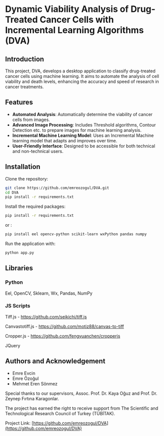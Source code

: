 # Dynamic Viability Analysis of Drug-Treated Cancer Cells with Incremental Learning Algorithms (DVA)

## Introduction
This project, DVA, develops a desktop application to classify drug-treated cancer cells using machine learning. It aims to automate the analysis of cell viability and death levels, enhancing the accuracy and speed of research in cancer treatments.

## Features
- **Automated Analysis**: Automatically determine the viability of cancer cells from images.
- **Advanced Image Processing**: Includes Threshold algorithms, Contour Detection etc. to prepare images for machine learning analysis.
- **Incremental Machine Learning Model**: Uses an Incremental Machine learning model that adapts and improves over time.
- **User-Friendly Interface**: Designed to be accessible for both technical and non-technical users.

## Installation

Clone the repository:

```bash
git clone https://github.com/emreozogul/DVA.git
cd DVA
pip install -r requirements.txt
```
Install the required packages:

```bash
pip install -r requirements.txt
```
or :

```bash
pip install eel opencv-python scikit-learn wxPython pandas numpy 
```

Run the application with:

```python
python app.py
```
## Libraries

### Python

Eel, OpenCV, Sklearn, Wx, Pandas, NumPy 

### JS Scripts
Tiff.js - https://github.com/seikichi/tiff.js

Canvastotiff.js - https://github.com/motiz88/canvas-to-tiff

Cropper.js - https://github.com/fengyuanchen/cropperjs

JQuery

## Authors and Acknowledgement
- Emre Evcin
- Emre Özoğul
- Mehmet Eren Sönmez

Special thanks to our supervisors, Assoc. Prof. Dr. Kaya Oğuz and Prof. Dr. Zeynep Fırtına Karagonlar.

The project has earned the right to receive support from The Scientific and Technological Research Council of Turkey (TÜBİTAK).

Project Link: [https://github.com/emreozogul/DVA](https://github.com/emreozogul/DVA)
